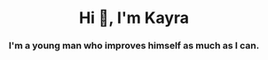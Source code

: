 <h1 align="center">Hi 👋, I'm Kayra </h1>
<h3 align="center"> I'm a young man who improves himself as much as I can. </h3>

